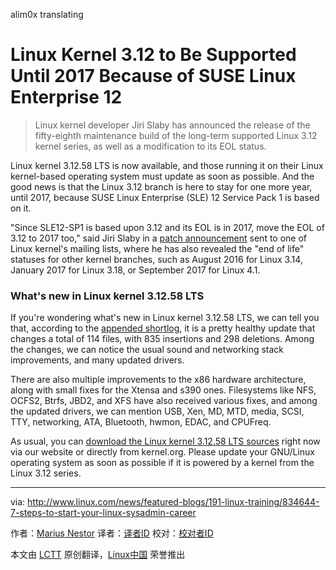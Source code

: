 alim0x translating

Linux Kernel 3.12 to Be Supported Until 2017 Because of SUSE Linux Enterprise 12
==================================================================================

>Linux kernel developer Jiri Slaby has announced the release of the fifty-eighth maintenance build of the long-term supported Linux 3.12 kernel series, as well as a modification to its EOL status.

Linux kernel 3.12.58 LTS is now available, and those running it on their Linux kernel-based operating system must update as soon as possible. And the good news is that the Linux 3.12 branch is here to stay for one more year, until 2017, because SUSE Linux Enterprise (SLE) 12 Service Pack 1 is based on it.

"Since SLE12-SP1 is based upon 3.12 and its EOL is in 2017, move the EOL of 3.12 to 2017 too," said Jiri Slaby in a [patch announcement][1] sent to one of Linux kernel's mailing lists, where he has also revealed the "end of life" statuses for other kernel branches, such as August 2016 for Linux 3.14, January 2017 for Linux 3.18, or September 2017 for Linux 4.1.

### What's new in Linux kernel 3.12.58 LTS

If you're wondering what's new in Linux kernel 3.12.58 LTS, we can tell you that, according to the [appended shortlog][2], it is a pretty healthy update that changes a total of 114 files, with 835 insertions and 298 deletions. Among the changes, we can notice the usual sound and networking stack improvements, and many updated drivers.

There are also multiple improvements to the x86 hardware architecture, along with small fixes for the Xtensa and s390 ones. Filesystems like NFS, OCFS2, Btrfs, JBD2, and XFS have also received various fixes, and among the updated drivers, we can mention USB, Xen, MD, MTD, media, SCSI, TTY, networking, ATA, Bluetooth, hwmon, EDAC, and CPUFreq.

As usual, you can [download the Linux kernel 3.12.58 LTS sources][3] right now via our website or directly from kernel.org. Please update your GNU/Linux operating system as soon as possible if it is powered by a kernel from the Linux 3.12 series.

------------------------------------------------------------------------------

via: http://www.linux.com/news/featured-blogs/191-linux-training/834644-7-steps-to-start-your-linux-sysadmin-career

作者：[Marius Nestor][a]
译者：[译者ID](https://github.com/译者ID)
校对：[校对者ID](https://github.com/校对者ID)

本文由 [LCTT](https://github.com/LCTT/TranslateProject) 原创翻译，[Linux中国](https://linux.cn/) 荣誉推出

[a]:http://news.softpedia.com/editors/browse/marius-nestor
[1]: http://lkml.iu.edu/hypermail/linux/kernel/1604.1/00792.html
[2]: http://www.spinics.net/lists/stable/msg128634.html
[3]: http://linux.softpedia.com/get/System/Operating-Systems/Kernels/Linux-Kernel-Stable-1960.shtml
